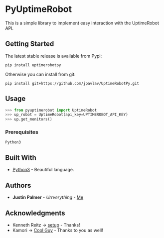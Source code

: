 # PyUptimeRobot

This is a simple library to implement easy interaction with the UptimeRobot API.

## Getting Started

The latest stable release is available from Pypi:

```
pip install uptimerobotpy
```

Otherwise you can install from git:
```
pip install git+https://github.com/jpavlav/UptimeRobotPy.git
```

## Usage

```python
>>> from pyuptimerobot import UptimeRobot
>>> up_robot = UptimeRobot(api_key=UPTIMEROBOT_API_KEY)
>>> up.get_monitors()
```

### Prerequisites

```
Python3
```

## Built With

* [Python3](https://www.python.org/downloads/) - Beautiful language.

## Authors

* **Justin Palmer** - *Urrverything* - [Me](https://github.com/jpavlav)

## Acknowledgments

* Kenneth Reitz -> [setup](https://github.com/kennethreitz/setup.py) - Thanks!
* Kamori -> [Cool Guy](https://github.com/Kamori) - Thanks to you as well!
